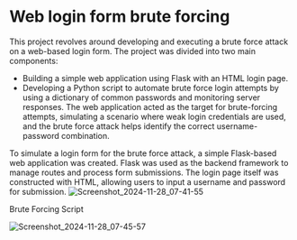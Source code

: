 # Web login form brute forcing

This project revolves around developing and executing a brute force attack on a web-based login form. The project was divided into two main components:

- Building a simple web application using Flask with an HTML login page.
- Developing a Python script to automate brute force login attempts by using a dictionary of common passwords and monitoring server responses.
The web application acted as the target for brute-forcing attempts, simulating a scenario where weak login credentials are used, and the brute force attack helps identify the correct username-password combination.

To simulate a login form for the brute force attack, a simple Flask-based web application was created. Flask was used as the backend framework to manage routes and process form submissions. The login page itself was constructed with HTML, allowing users to input a username and password for submission.
![Screenshot_2024-11-28_07-41-55](https://github.com/user-attachments/assets/0f1c0f07-202d-4059-b06c-477412f70c81)

Brute Forcing Script

![Screenshot_2024-11-28_07-45-57](https://github.com/user-attachments/assets/09a2e154-6feb-4bee-8751-f7afa051d1ea)
